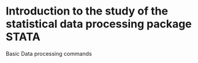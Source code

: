 # Introduction to the study of the statistical data processing package STATA
Basic Data processing commands

